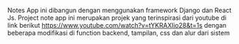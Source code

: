 Notes App ini dibangun dengan menggunakan framework Django dan React Js. Project note app ini merupakan projek yang terinspirasi dari youtube di link berikut https://www.youtube.com/watch?v=tYKRAXIio28&t=1s dengan beberapa modifikasi di function backend, tampilan, css dan alur dari sistem
